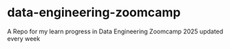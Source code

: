 # data-engineering-zoomcamp
A Repo for my learn progress in Data Engineering Zoomcamp 2025
updated every week
